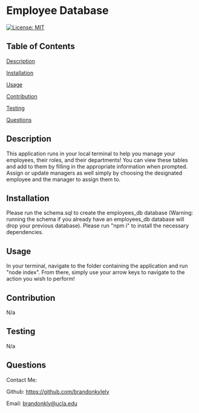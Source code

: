 # Employee Database

  [![License: MIT](https://img.shields.io/badge/License-MIT-yellow.svg)](https://opensource.org/licenses/MIT)

  ## Table of Contents

  [Description](#description)

  [Installation](#installation)

  [Usage](#usage)

  [Contribution](#contribution)

  [Testing](#testing)

  [Questions](#questions)

  ## Description

  This application runs in your local terminal to help you manage your employees, their roles, and their departments! You can view these tables and add to them by filling in the appropriate information when prompted. Assign or update managers as well simply by choosing the designated employee and the manager to assign them to.

  ## Installation

  Please run the schema.sql to create the employees_db database (Warning: running the schema if you already have an employees_db database will drop your previous database). Please run "npm i" to install the necessary dependencies.

  ## Usage

  In your terminal, navigate to the folder containing the application and run "node index". From there, simply use your arrow keys to navigate to the action you wish to perform!

  ## Contribution

  N/a

  ## Testing

  N/a

  ## Questions

  Contact Me:

  Github: https://github.com/brandonkylely
  
  Email: brandonkly@ucla.edu 

  